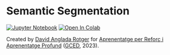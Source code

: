 # Semantic Segmentation

[![Jupyter Notebook](https://img.shields.io/badge/Jupyter-Notebook-green.svg)](./lab_semantic_segmentation_todo.ipynb) [![Open In Colab](https://colab.research.google.com/assets/colab-badge.svg)](https://colab.research.google.com/github/telecombcn-dl/labs-all/blob/main/labs/semantic_segmentation/lab_semantic_segmentation_todo.ipynb)

Created by [David Anglada Rotger](https://www.linkedin.com/in/david-anglada-rotger/) for [Aprenentatge per Reforç i Aprenentatge Profund](https://www.upc.edu/content/grau/guiadocent/pdf/cat/230817) ([GCED](https://dse.upc.edu/ca), 2023).
